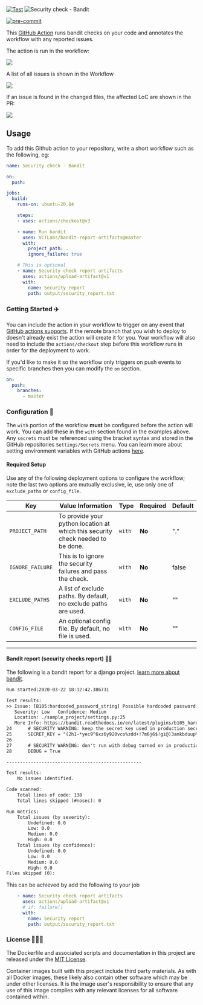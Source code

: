 [![Test](https://github.com/VCTLabs/bandit-report-artifacts/actions/workflows/test.yml/badge.svg)](https://github.com/VCTLabs/bandit-report-artifacts/actions/workflows/test.yml)
![Security check - Bandit](https://github.com/ioggstream/bandit-report-artifacts/workflows/Bandit%20checks/badge.svg)

[![pre-commit](https://img.shields.io/badge/pre--commit-enabled-brightgreen?logo=pre-commit&logoColor=white)](https://github.com/pre-commit/pre-commit)


This <a href="https://github.com/features/actions">GitHub Action</a> runs
bandit checks on your code and annotates the workflow with any
reported issues.

The action is run in the workflow:

![](assets/screenshot-jobs.png)

A list of all issues is shown in the Workflow

![](assets/screenshot-issues.png)

If an issue is found in the changed files, the affected LoC are shown in
 the PR:

![](assets/screenshot-code.png)


## Usage

To add this Github action to your repository, write a short workflow such
 as the following, eg:


```yml
name: Security check - Bandit

on:
  push:

jobs:
  build:
    runs-on: ubuntu-20.04

    steps:
    - uses: actions/checkout@v3

    - name: Run bandit
      uses: VCTLabs/bandit-report-artifacts@master
      with:
        project_path: .
        ignore_failure: true

    # This is optional
    - name: Security check report artifacts
      uses: actions/upload-artifact@v1
      with:
        name: Security report
        path: output/security_report.txt
```


### Getting Started :airplane:

You can include the action in your workflow to trigger on any event that
 [GitHub actions supports](https://help.github.com/en/articles/events-that-trigger-workflows).
 If the remote branch that you wish to deploy to doesn't already exist the action will create it for you.
 Your workflow will also need to include the `actions/checkout` step before this workflow runs
 in order for the deployment to work.


If you'd like to make it so the workflow only triggers on push events
 to specific branches then you can modify the `on` section.

```yml
on:
  push:
    branches:
      - master
```

### Configuration 📁

The `with` portion of the workflow **must** be configured before the action will work.
 You can add these in the `with` section found in the examples above.
 Any `secrets` must be referenced using the bracket syntax and stored
 in the GitHub repositories `Settings/Secrets` menu.
 You can learn more about setting environment variables
 with GitHub actions [here](https://help.github.com/en/articles/workflow-syntax-for-github-actions#jobsjob_idstepsenv).

#### Required Setup

Use any of the following deployment options to configure the workflow;
note the last two options are mutually exclusive, ie, use only one of
`exclude_paths` or `config_file`.

| Key                | Value Information                                                                                                                                                                                                                                                                                                                                     | Type   | Required | Default |
| ------------------ | ------------------------------------------------------------------------------------------------------------------------------------------------------------------------------------------------------------------------------------------------------------------------------------------------------------- | ------ | -------- | -------- |
| `PROJECT_PATH` | To provide your python location at which this security check needed to be done.                                                                                             | `with` | **No**  | "." |
| `IGNORE_FAILURE` | This is to ignore the security failures and pass the check.                                                                                                 | `with` | **No**  | false |
| `EXCLUDE_PATHS` | A list of exclude paths. By default, no exclude paths are used.                                                                                                  | `with` | **No**  | "" |
| `CONFIG_FILE` | An optional config file. By default, no file is used.                                                                                                 | `with` | **No**  | "" |


---


#### Bandit report (security checks report) 👮‍♂️

The following is a bandit report for a django project.
[learn more about bandit](https://pypi.org/project/bandit/).

```txt
Run started:2020-03-22 18:12:42.386731

Test results:
>> Issue: [B105:hardcoded_password_string] Possible hardcoded password: '(2h1-*yec9^6xz6y920vco%zdd+!7m6j6$!gi@)3amkbduup%d'
   Severity: Low   Confidence: Medium
   Location: ./sample_project/settings.py:25
   More Info: https://bandit.readthedocs.io/en/latest/plugins/b105_hardcoded_password_string.html
24      # SECURITY WARNING: keep the secret key used in production secret!
25      SECRET_KEY = "(2h1-*yec9^6xz6y920vco%zdd+!7m6j6$!gi@)3amkbduup%d"
26
27      # SECURITY WARNING: don't run with debug turned on in production!
28      DEBUG = True

--------------------------------------------------

Test results:
	No issues identified.

Code scanned:
	Total lines of code: 138
	Total lines skipped (#nosec): 0

Run metrics:
	Total issues (by severity):
		Undefined: 0.0
		Low: 0.0
		Medium: 0.0
		High: 0.0
	Total issues (by confidence):
		Undefined: 0.0
		Low: 0.0
		Medium: 0.0
		High: 0.0
Files skipped (0):
```

This can be achieved by add the following to your job

```yml
    - name: Security check report artifacts
      uses: actions/upload-artifact@v1
      # if: failure()
      with:
        name: Security report
        path: output/security_report.txt
```

### License 👨🏻‍💻

The Dockerfile and associated scripts and documentation in this project
are released under the [MIT License](LICENSE).

Container images built with this project include third party materials.
As with all Docker images, these likely also contain other software which
may be under other licenses. It is the image user's responsibility to ensure
that any use of this image complies with any relevant licenses for all
software contained within.
